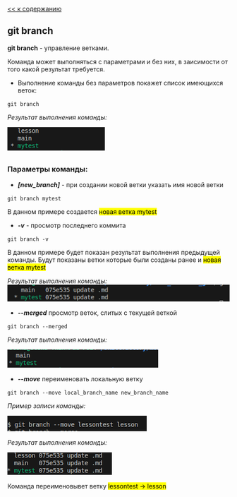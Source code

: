 [<< к содержанию](./readme.md)

## git branch

**git branch** - управление ветками. 

Команда может выполняться с параметрами и без них, в заисимости от того какой результат требуется.

* Выполнение команды без параметров покажет список имеющихся веток:

```bash=
git branch
```

*Результат выполнения команды:*

![Вывод команды](/assets/skillfack_git_branch.png)
##


### Параметры команды:

* ***[new_branch]*** - при создании новой ветки указать имя новой ветки

```bash=
git branch mytest
```

В данном примере создается <mark>новая ветка mytest<mark>




* ***-v***  -  просмотр последнего коммита

```bash=
git branch -v
```

В данном примере будет показан результат выполнения предыдущей команды. Будут показаны ветки которые были созданы ранее и <mark>новая ветка mytest<mark>

*Результат выполнения команды:*
![Вывод команды](./assets/skillfact_git_branch_v.png)


* ***--merged***  просмотр веток, слитых с текущей веткой


```bash=
git branch --merged
```

*Результат выполнения команды:*     

![Вывод команды](./assets/skillfact_git_branch_merge.png)


* ***--move***  переименовать локальную ветку

```bash=
git branch --move local_branch_name new_branch_name
```

*Пример записи команды:*

![Команда](./assets/skillfact_git_branch_move.png)

*Результат выполнения команды:*

![Вывод команды](./assets/skillfact_git_branch_move_output.png)

Команда переименовывет ветку <mark>lessontest -> lesson<mark>
